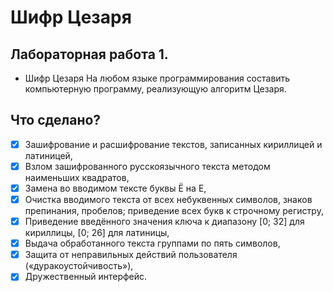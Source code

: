 # Шифр Цезаря

## Лабораторная работа 1.

- Шифр Цезаря На любом языке программирования составить компьютерную программу, реализующую алгоритм Цезаря.

## Что сделано?

- [x] Зашифрование и расшифрование текстов, записанных кириллицей и латиницей,
- [x] Взлом зашифрованного русскоязычного текста методом наименьших квадратов,
- [x] Замена во вводимом тексте буквы Ё на Е,
- [x] Очистка вводимого текста от всех небуквенных символов, знаков препинания, пробелов; приведение всех букв к
  строчному регистру,
- [x] Приведение введённого значения ключа к диапазону [0; 32] для кириллицы, [0; 26] для латиницы,
- [x] Выдача обработанного текста группами по пять символов,
- [x] Защита от неправильных действий пользователя («дуракоустойчивость»),
- [x] Дружественный интерфейс.
